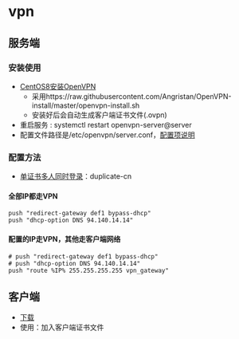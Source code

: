 # vpn
## 服务端
### 安装使用
* [CentOS8安装OpenVPN](https://blog.itnmg.net/2021/07/14/centos-8-openvpn/)
    * 采用https://raw.githubusercontent.com/Angristan/OpenVPN-install/master/openvpn-install.sh
    * 安装好后会自动生成客户端证书文件(.ovpn)
* 重启服务 : systemctl restart openvpn-server@server
* 配置文件路径是/etc/openvpn/server.conf，[配置项说明](http://blog.joylau.cn/2020/05/28/OpenVPN-Config/)

### 配置方法
* [单证书多人同时登录](http://www.99xyz.com/post/2021/11/39.html)：duplicate-cn
#### 全部IP都走VPN
```
push "redirect-gateway def1 bypass-dhcp"
push "dhcp-option DNS 94.140.14.14"
```
#### 配置的IP走VPN，其他走客户端网络
```
# push "redirect-gateway def1 bypass-dhcp"
# push "dhcp-option DNS 94.140.14.14"
push "route %IP% 255.255.255.255 vpn_gateway"
```

## 客户端
* [下载](https://openvpn.net/vpn-client/)
* 使用：加入客户端证书文件
